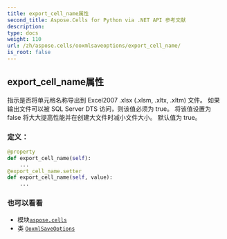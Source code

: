 ```yaml
---
title: export_cell_name属性
second_title: Aspose.Cells for Python via .NET API 参考文献
description:
type: docs
weight: 110
url: /zh/aspose.cells/ooxmlsaveoptions/export_cell_name/
is_root: false
---
```

## export_cell_name属性

指示是否将单元格名称导出到 Excel2007 .xlsx (.xlsm, .xltx, .xltm) 文件。
如果输出文件可以被 SQL Server DTS 访问，则该值必须为 true。
将该值设置为 false 将大大提高性能并在创建大文件时减小文件大小。
默认值为 true。
### 定义：
```python
@property
def export_cell_name(self):
    ...
@export_cell_name.setter
def export_cell_name(self, value):
    ...
```

### 也可以看看
* 模块[`aspose.cells`](../../)
* 类 [`OoxmlSaveOptions`](/cells/python-net/zh/aspose.cells/ooxmlsaveoptions)
